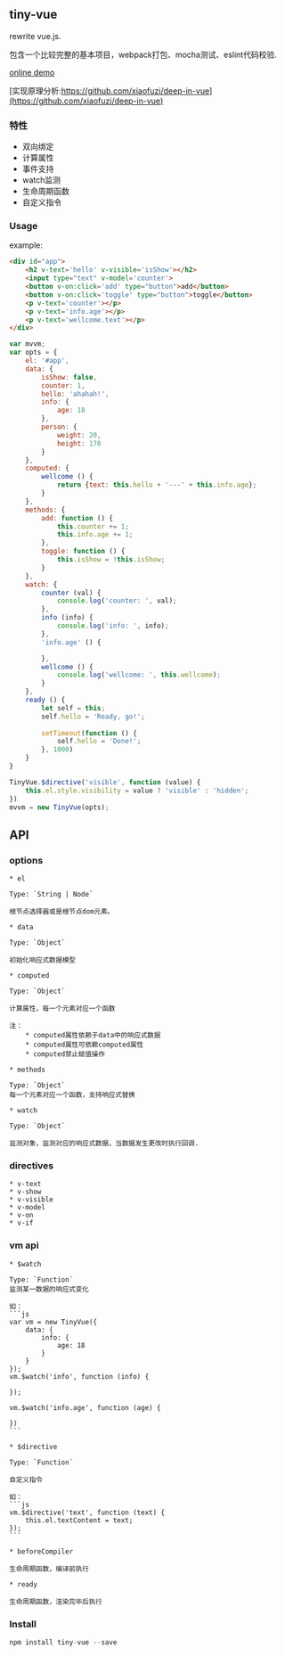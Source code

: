 ## tiny-vue

rewrite vue.js.

包含一个比较完整的基本项目，webpack打包、mocha测试、eslint代码校验.

[online demo](http://yangxiaofu.com/re-vue/examples/tiny-vue.html)

[实现原理分析:https://github.com/xiaofuzi/deep-in-vue](https://github.com/xiaofuzi/deep-in-vue)

### 特性

* 双向绑定
* 计算属性
* 事件支持
* watch监测
* 生命周期函数
* 自定义指令

### Usage

example:

```html
<div id="app">
    <h2 v-text='hello' v-visible='isShow'></h2>
    <input type="text" v-model='counter'>
    <button v-on:click='add' type="button">add</button>        
    <button v-on:click='toggle' type="button">toggle</button>
    <p v-text='counter'></p>
    <p v-text='info.age'></p>
    <p v-text='wellcome.text'></p>
</div>
```

```js
var mvvm;
var opts = {
    el: '#app',
    data: {
        isShow: false,
        counter: 1,
        hello: 'ahahah!',
        info: {
            age: 18
        },
        person: {
            weight: 20,
            height: 170
        }
    },
    computed: {
        wellcome () {
            return {text: this.hello + '---' + this.info.age};
        }
    },
    methods: {
        add: function () {
            this.counter += 1;
            this.info.age += 1;
        },
        toggle: function () {
            this.isShow = !this.isShow;                    
        }
    },
    watch: {
        counter (val) {
            console.log('counter: ', val);
        },
        info (info) {
            console.log('info: ', info);
        },
        'info.age' () {

        },
        wellcome () {
            console.log('wellcome: ', this.wellcome);
        }
    },
    ready () {
        let self = this;
        self.hello = 'Ready, go!';
        
        setTimeout(function () {
            self.hello = 'Done!';
        }, 1000)
    }
}

TinyVue.$directive('visible', function (value) {
    this.el.style.visibility = value ? 'visible' : 'hidden';
})
mvvm = new TinyVue(opts);
```

## API 

### options

    * el

    Type: `String | Node`

    根节点选择器或是根节点dom元素。

    * data

    Type: `Object`

    初始化响应式数据模型

    * computed

    Type: `Object`

    计算属性，每一个元素对应一个函数

    注：
        * computed属性依赖于data中的响应式数据
        * computed属性可依赖computed属性
        * computed禁止赋值操作

    * methods

    Type: `Object`
    每一个元素对应一个函数，支持响应式替换

    * watch

    Type: `Object`

    监测对象，监测对应的响应式数据，当数据发生更改时执行回调.

### directives
    * v-text
    * v-show
    * v-visible
    * v-model
    * v-on
    * v-if

### vm api

    * $watch

    Type: `Function`
    监测某一数据的响应式变化

    如：
    ```js
    var vm = new TinyVue({
        data: {
            info: {
                age: 18
            }
        }
    });
    vm.$watch('info', function (info) {
        
    });

    vm.$watch('info.age', function (age) {
        
    })
    ```

    * $directive

    Type: `Function`

    自定义指令

    如：
    ```js
    vm.$directive('text', function (text) {
        this.el.textContent = text;
    });
    ```

    * beforeCompiler

    生命周期函数，编译前执行

    * ready

    生命周期函数，渲染完毕后执行

### Install

```js
npm install tiny-vue --save
```

